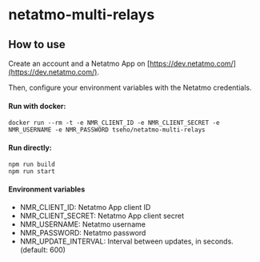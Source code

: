 # netatmo-multi-relays

## How to use

Create an account and a Netatmo App on [https://dev.netatmo.com/](https://dev.netatmo.com/).

Then, configure your environment variables with the Netatmo credentials.

#### Run with docker:
```
docker run --rm -t -e NMR_CLIENT_ID -e NMR_CLIENT_SECRET -e NMR_USERNAME -e NMR_PASSWORD tseho/netatmo-multi-relays
```

#### Run directly:
```
npm run build
npm run start
```

#### Environment variables

- NMR_CLIENT_ID: Netatmo App client ID
- NMR_CLIENT_SECRET: Netatmo App client secret
- NMR_USERNAME: Netatmo username
- NMR_PASSWORD: Netatmo password
- NMR_UPDATE_INTERVAL: Interval between updates, in seconds. (default: 600)
